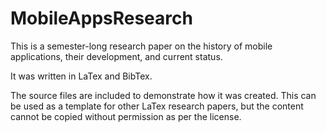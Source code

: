 # MobileAppsResearch
This is a semester-long research paper on the history of mobile applications, their development, and current status.

It was written in LaTex and BibTex.

The source files are included to demonstrate how it was created. This can be used as a template for other LaTex research papers, but the content cannot be copied without permission as per the license.
